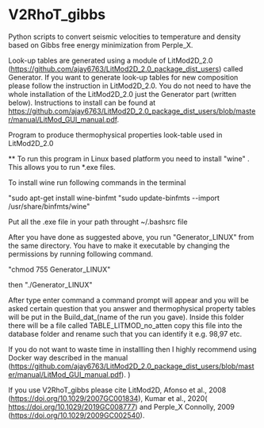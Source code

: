 # V2RhoT_gibbs
Python scripts to convert seismic velocities to temperature and density based on Gibbs free energy minimization from Perple_X.

Look-up tables are generated using a module of LitMod2D_2.0 (https://github.com/ajay6763/LitMod2D_2.0_package_dist_users) called Generator. If you want to generate look-up tables
for new composition please follow the instruction in LitMod2D_2.0. You do not need to have the whole installation of the LitMod2D_2.0 just the Generator part (written below).
Instructions to install can be found at https://github.com/ajay6763/LitMod2D_2.0_package_dist_users/blob/master/manual/LitMod_GUI_manual.pdf. 

Program to produce thermophysical properties look-table used in LitMod2D_2.0

** To run this program in Linux based platform you need to install "wine" . This allows you to run *.exe files.

To install wine run following commands in the terminal

"sudo apt-get install wine-binfmt "sudo update-binfmts --import /usr/share/binfmts/wine"

Put all the .exe file in your path throught ~/.bashsrc file

After you have done as suggested above, you run "Generator_LINUX" from the same directory. You have to make it executable by changing the permissions by running following command.

"chmod 755 Generator_LINUX"

then "./Generator_LINUX"

After type enter command a command prompt will appear and you will be asked certain question that you answer and thermophysical property tables will be put in the Build_dat_(name of the run you gave). Inside this folder there will be a file called TABLE_LITMOD_no_atten copy this file into the database folder and rename such that you can identify it e.g. 98,97 etc. 


If you do not want to waste time in installling then I highly recommend using Docker way described in the manual (https://github.com/ajay6763/LitMod2D_2.0_package_dist_users/blob/master/manual/LitMod_GUI_manual.pdf). 
)

If you use V2RhoT_gibbs please cite LitMod2D, Afonso et al., 2008 (https://doi.org/10.1029/2007GC001834), Kumar et al., 2020( https://doi.org/10.1029/2019GC008777) and Perple_X Connolly, 2009 (https://doi.org/10.1029/2009GC002540).
